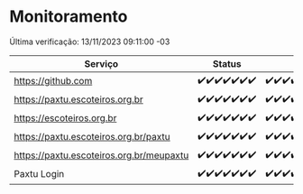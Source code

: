 # Monitoramento

Última verificação: 13/11/2023 09:11:00 -03

|Serviço|Status|Últimas 24h|
|---|---|---|
|https://github.com|<span title="2023-11-06: OK=24">✔️</span><span title="2023-11-07: OK=24">✔️</span><span title="2023-11-08: OK=24">✔️</span><span title="2023-11-09: OK=24">✔️</span><span title="2023-11-10: OK=24">✔️</span><span title="2023-11-11: OK=24">✔️</span><span title="2023-11-12: OK=13">✔️</span>|<span title="12/11/2023 10:05:00 -03 : 200">✔️</span><span title="12/11/2023 11:20:00 -03 : 200">✔️</span><span title="12/11/2023 12:03:00 -03 : 200">✔️</span><span title="12/11/2023 13:06:00 -03 : 200">✔️</span><span title="12/11/2023 14:03:00 -03 : 200">✔️</span><span title="12/11/2023 15:06:00 -03 : 200">✔️</span><span title="12/11/2023 16:02:00 -03 : 200">✔️</span><span title="12/11/2023 17:05:00 -03 : 200">✔️</span><span title="12/11/2023 18:03:00 -03 : 200">✔️</span><span title="12/11/2023 19:03:00 -03 : 200">✔️</span><span title="12/11/2023 20:04:00 -03 : 200">✔️</span><span title="12/11/2023 21:30:00 -03 : 200">✔️</span><span title="12/11/2023 22:44:00 -03 : 200">✔️</span><span title="12/11/2023 23:19:00 -03 : 200">✔️</span><span title="13/11/2023 00:06:00 -03 : 200">✔️</span><span title="13/11/2023 01:07:00 -03 : 200">✔️</span><span title="13/11/2023 02:06:00 -03 : 200">✔️</span><span title="13/11/2023 03:08:00 -03 : 200">✔️</span><span title="13/11/2023 04:06:00 -03 : 200">✔️</span><span title="13/11/2023 05:08:00 -03 : 200">✔️</span><span title="13/11/2023 06:06:00 -03 : 200">✔️</span><span title="13/11/2023 07:07:00 -03 : 200">✔️</span><span title="13/11/2023 08:04:00 -03 : 200">✔️</span><span title="13/11/2023 09:11:00 -03 : 200">✔️</span>|
|https://paxtu.escoteiros.org.br|<span title="2023-11-06: OK=24">✔️</span><span title="2023-11-07: OK=24">✔️</span><span title="2023-11-08: OK=24">✔️</span><span title="2023-11-09: OK=24">✔️</span><span title="2023-11-10: OK=24">✔️</span><span title="2023-11-11: OK=24">✔️</span><span title="2023-11-12: OK=13">✔️</span>|<span title="12/11/2023 10:05:00 -03 : 200">✔️</span><span title="12/11/2023 11:20:00 -03 : 200">✔️</span><span title="12/11/2023 12:03:00 -03 : 200">✔️</span><span title="12/11/2023 13:06:00 -03 : 200">✔️</span><span title="12/11/2023 14:03:00 -03 : 200">✔️</span><span title="12/11/2023 15:06:00 -03 : 200">✔️</span><span title="12/11/2023 16:02:00 -03 : 200">✔️</span><span title="12/11/2023 17:05:00 -03 : 200">✔️</span><span title="12/11/2023 18:03:00 -03 : 200">✔️</span><span title="12/11/2023 19:03:00 -03 : 200">✔️</span><span title="12/11/2023 20:04:00 -03 : 200">✔️</span><span title="12/11/2023 21:30:00 -03 : 200">✔️</span><span title="12/11/2023 22:44:00 -03 : 200">✔️</span><span title="12/11/2023 23:19:00 -03 : 200">✔️</span><span title="13/11/2023 00:06:00 -03 : 200">✔️</span><span title="13/11/2023 01:07:00 -03 : 200">✔️</span><span title="13/11/2023 02:06:00 -03 : 200">✔️</span><span title="13/11/2023 03:08:00 -03 : 200">✔️</span><span title="13/11/2023 04:06:00 -03 : 200">✔️</span><span title="13/11/2023 05:08:00 -03 : 200">✔️</span><span title="13/11/2023 06:06:00 -03 : 200">✔️</span><span title="13/11/2023 07:07:00 -03 : 200">✔️</span><span title="13/11/2023 08:04:00 -03 : 200">✔️</span><span title="13/11/2023 09:11:00 -03 : 200">✔️</span>|
|https://escoteiros.org.br|<span title="2023-11-06: OK=24">✔️</span><span title="2023-11-07: OK=24">✔️</span><span title="2023-11-08: OK=24">✔️</span><span title="2023-11-09: OK=24">✔️</span><span title="2023-11-10: OK=24">✔️</span><span title="2023-11-11: OK=24">✔️</span><span title="2023-11-12: OK=13">✔️</span>|<span title="12/11/2023 10:05:00 -03 : 200">✔️</span><span title="12/11/2023 11:20:00 -03 : 200">✔️</span><span title="12/11/2023 12:03:00 -03 : 200">✔️</span><span title="12/11/2023 13:06:00 -03 : 200">✔️</span><span title="12/11/2023 14:03:00 -03 : 200">✔️</span><span title="12/11/2023 15:06:00 -03 : 200">✔️</span><span title="12/11/2023 16:02:00 -03 : 200">✔️</span><span title="12/11/2023 17:05:00 -03 : 200">✔️</span><span title="12/11/2023 18:03:00 -03 : 200">✔️</span><span title="12/11/2023 19:03:00 -03 : 200">✔️</span><span title="12/11/2023 20:04:00 -03 : 200">✔️</span><span title="12/11/2023 21:30:00 -03 : 200">✔️</span><span title="12/11/2023 22:44:00 -03 : 200">✔️</span><span title="12/11/2023 23:19:00 -03 : 200">✔️</span><span title="13/11/2023 00:06:00 -03 : 200">✔️</span><span title="13/11/2023 01:07:00 -03 : 200">✔️</span><span title="13/11/2023 02:06:00 -03 : 200">✔️</span><span title="13/11/2023 03:08:00 -03 : 200">✔️</span><span title="13/11/2023 04:06:00 -03 : 200">✔️</span><span title="13/11/2023 05:08:00 -03 : 200">✔️</span><span title="13/11/2023 06:06:00 -03 : 200">✔️</span><span title="13/11/2023 07:07:00 -03 : 200">✔️</span><span title="13/11/2023 08:04:00 -03 : 200">✔️</span><span title="13/11/2023 09:11:00 -03 : 200">✔️</span>|
|https://paxtu.escoteiros.org.br/paxtu|<span title="2023-11-06: OK=24">✔️</span><span title="2023-11-07: OK=24">✔️</span><span title="2023-11-08: OK=24">✔️</span><span title="2023-11-09: OK=24">✔️</span><span title="2023-11-10: OK=24">✔️</span><span title="2023-11-11: OK=24">✔️</span><span title="2023-11-12: OK=13">✔️</span>|<span title="12/11/2023 10:05:00 -03 : 200">✔️</span><span title="12/11/2023 11:20:00 -03 : 200">✔️</span><span title="12/11/2023 12:03:00 -03 : 200">✔️</span><span title="12/11/2023 13:06:00 -03 : 200">✔️</span><span title="12/11/2023 14:03:00 -03 : 200">✔️</span><span title="12/11/2023 15:07:00 -03 : 200">✔️</span><span title="12/11/2023 16:02:00 -03 : 200">✔️</span><span title="12/11/2023 17:05:00 -03 : 200">✔️</span><span title="12/11/2023 18:03:00 -03 : 200">✔️</span><span title="12/11/2023 19:03:00 -03 : 200">✔️</span><span title="12/11/2023 20:04:00 -03 : 200">✔️</span><span title="12/11/2023 21:30:00 -03 : 200">✔️</span><span title="12/11/2023 22:44:00 -03 : 200">✔️</span><span title="12/11/2023 23:19:00 -03 : 200">✔️</span><span title="13/11/2023 00:06:00 -03 : 200">✔️</span><span title="13/11/2023 01:07:00 -03 : 200">✔️</span><span title="13/11/2023 02:06:00 -03 : 200">✔️</span><span title="13/11/2023 03:08:00 -03 : 200">✔️</span><span title="13/11/2023 04:06:00 -03 : 200">✔️</span><span title="13/11/2023 05:08:00 -03 : 200">✔️</span><span title="13/11/2023 06:07:00 -03 : 200">✔️</span><span title="13/11/2023 07:07:00 -03 : 200">✔️</span><span title="13/11/2023 08:04:00 -03 : 200">✔️</span><span title="13/11/2023 09:11:00 -03 : 200">✔️</span>|
|https://paxtu.escoteiros.org.br/meupaxtu|<span title="2023-11-06: OK=24">✔️</span><span title="2023-11-07: OK=24">✔️</span><span title="2023-11-08: OK=24">✔️</span><span title="2023-11-09: OK=24">✔️</span><span title="2023-11-10: OK=24">✔️</span><span title="2023-11-11: OK=24">✔️</span><span title="2023-11-12: OK=13">✔️</span>|<span title="12/11/2023 10:05:00 -03 : 200">✔️</span><span title="12/11/2023 11:20:00 -03 : 200">✔️</span><span title="12/11/2023 12:03:00 -03 : 200">✔️</span><span title="12/11/2023 13:06:00 -03 : 200">✔️</span><span title="12/11/2023 14:03:00 -03 : 200">✔️</span><span title="12/11/2023 15:07:00 -03 : 200">✔️</span><span title="12/11/2023 16:02:00 -03 : 200">✔️</span><span title="12/11/2023 17:05:00 -03 : 200">✔️</span><span title="12/11/2023 18:03:00 -03 : 200">✔️</span><span title="12/11/2023 19:03:00 -03 : 200">✔️</span><span title="12/11/2023 20:04:00 -03 : 200">✔️</span><span title="12/11/2023 21:30:00 -03 : 200">✔️</span><span title="12/11/2023 22:44:00 -03 : 200">✔️</span><span title="12/11/2023 23:19:00 -03 : 200">✔️</span><span title="13/11/2023 00:06:00 -03 : 200">✔️</span><span title="13/11/2023 01:07:00 -03 : 200">✔️</span><span title="13/11/2023 02:06:00 -03 : 200">✔️</span><span title="13/11/2023 03:08:00 -03 : 200">✔️</span><span title="13/11/2023 04:06:00 -03 : 200">✔️</span><span title="13/11/2023 05:08:00 -03 : 200">✔️</span><span title="13/11/2023 06:07:00 -03 : 200">✔️</span><span title="13/11/2023 07:07:00 -03 : 200">✔️</span><span title="13/11/2023 08:04:00 -03 : 200">✔️</span><span title="13/11/2023 09:11:00 -03 : 200">✔️</span>|
|Paxtu Login|<span title="2023-11-06: OK=24">✔️</span><span title="2023-11-07: OK=24">✔️</span><span title="2023-11-08: OK=24">✔️</span><span title="2023-11-09: OK=24">✔️</span><span title="2023-11-10: OK=24">✔️</span><span title="2023-11-11: OK=24">✔️</span><span title="2023-11-12: OK=13">✔️</span>|<span title="12/11/2023 10:05:00 -03 : 200">✔️</span><span title="12/11/2023 11:20:00 -03 : 200">✔️</span><span title="12/11/2023 12:03:00 -03 : 200">✔️</span><span title="12/11/2023 13:06:00 -03 : 200">✔️</span><span title="12/11/2023 14:03:00 -03 : 200">✔️</span><span title="12/11/2023 15:07:00 -03 : 200">✔️</span><span title="12/11/2023 16:02:00 -03 : 200">✔️</span><span title="12/11/2023 17:05:00 -03 : 200">✔️</span><span title="12/11/2023 18:03:00 -03 : 200">✔️</span><span title="12/11/2023 19:03:00 -03 : 200">✔️</span><span title="12/11/2023 20:04:00 -03 : 200">✔️</span><span title="12/11/2023 21:30:00 -03 : 200">✔️</span><span title="12/11/2023 22:44:00 -03 : 200">✔️</span><span title="12/11/2023 23:19:00 -03 : 200">✔️</span><span title="13/11/2023 00:06:00 -03 : 200">✔️</span><span title="13/11/2023 01:07:00 -03 : 200">✔️</span><span title="13/11/2023 02:06:00 -03 : 200">✔️</span><span title="13/11/2023 03:08:00 -03 : 200">✔️</span><span title="13/11/2023 04:06:00 -03 : 200">✔️</span><span title="13/11/2023 05:08:00 -03 : 200">✔️</span><span title="13/11/2023 06:07:00 -03 : 200">✔️</span><span title="13/11/2023 07:07:00 -03 : 200">✔️</span><span title="13/11/2023 08:04:00 -03 : 200">✔️</span><span title="13/11/2023 09:11:00 -03 : 200">✔️</span>|
